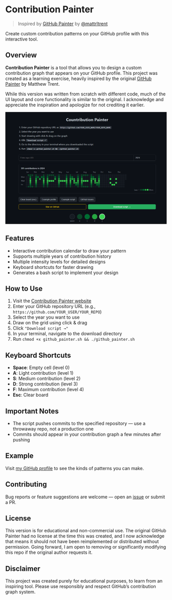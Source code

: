 # Contribution Painter

> Inspired by [GitHub Painter](https://github.com/mattrltrent/github-painter) by [@mattrltrent](https://github.com/mattrltrent)

Create custom contribution patterns on your GitHub profile with this interactive tool.

## Overview

**Contribution Painter** is a tool that allows you to design a custom contribution graph that appears on your GitHub profile. This project was created as a learning exercise, heavily inspired by the original [GitHub Painter](https://github.com/mattrltrent/github_painter) by Matthew Trent.

While this version was written from scratch with different code, much of the UI layout and core functionality is similar to the original. I acknowledge and appreciate the inspiration and apologize for not crediting it earlier.

![Contribution Painter](https://github.com/YunggiAlyana/Contribution-painter/raw/main/preview.png)

## Features

* Interactive contribution calendar to draw your pattern
* Supports multiple years of contribution history
* Multiple intensity levels for detailed designs
* Keyboard shortcuts for faster drawing
* Generates a bash script to implement your design

## How to Use

1. Visit the [Contribution Painter website](https://yunggialyana.github.io/Contribution-painter)
2. Enter your GitHub repository URL (e.g., `https://github.com/YOUR_USER/YOUR_REPO`)
3. Select the year you want to use
4. Draw on the grid using click & drag
5. Click `"Download script →"`
6. In your terminal, navigate to the download directory
7. Run `chmod +x github_painter.sh && ./github_painter.sh`

## Keyboard Shortcuts

* **Space**: Empty cell (level 0)
* **A**: Light contribution (level 1)
* **S**: Medium contribution (level 2)
* **D**: Strong contribution (level 3)
* **F**: Maximum contribution (level 4)
* **Esc**: Clear board

## Important Notes

* The script pushes commits to the specified repository — use a throwaway repo, not a production one
* Commits should appear in your contribution graph a few minutes after pushing

## Example

Visit [my GitHub profile](https://github.com/YunggiAlyana) to see the kinds of patterns you can make.

## Contributing

Bug reports or feature suggestions are welcome — open an [issue](https://github.com/YunggiAlyana/Contribution-painter/issues) or submit a PR.

## License

This version is for educational and non-commercial use. The original GitHub Painter had no license at the time this was created, and I now acknowledge that means it should not have been reimplemented or distributed without permission. Going forward, I am open to removing or significantly modifying this repo if the original author requests it.

## Disclaimer

This project was created purely for educational purposes, to learn from an inspiring tool. Please use responsibly and respect GitHub’s contribution graph system.
